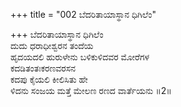 +++
title = "002 ಬೆದರಿತಾಯಾಸ್ಥಾನ ಧಿಗಿಲೆಂ"

+++
ಬೆದರಿತಾಯಾಸ್ಥಾನ ಧಿಗಿಲೆಂ  
ದುದು ಧರಾಧೀಶ್ವರನ ತಂದೆಯ  
ಹೃದಯದಲಿ ಹುರುಳೇನು ಬಳಿಕುಳಿದವರ ಮೋರೆಗಳ  
ಕದಡಿತಂತಃಕರಣವರಸನ  
ಕದಪು ಕೈಯಲಿ ಕೀಲಿಸಿತು ಹೇ  
ಳಿದನು ಸಂಜಯ ಮತ್ತೆ ಮೇಲಣ ರಣದ ವಾರ್ತೆಯನು      ॥2॥